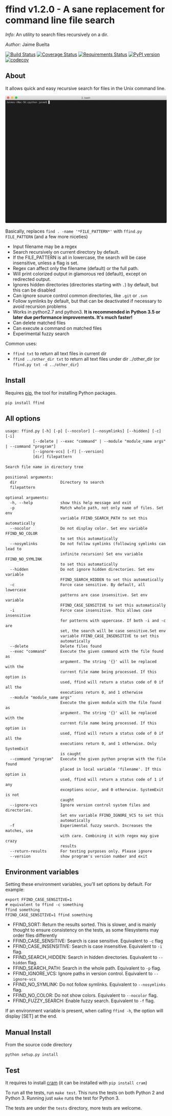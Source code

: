ffind v1.2.0 - A sane replacement for command line file search
===

*Info:* An utility to search files recursively on a dir.

*Author:* Jaime Buelta

[![Build Status](https://travis-ci.org/jaimebuelta/ffind.svg?branch=master)](https://travis-ci.org/jaimebuelta/ffind)
[![Coverage Status](https://coveralls.io/repos/github/jaimebuelta/ffind/badge.svg?branch=master)](https://coveralls.io/github/jaimebuelta/ffind?branch=master)
[![Requirements Status](https://requires.io/github/jaimebuelta/ffind/requirements.svg?branch=master)](https://requires.io/github/jaimebuelta/ffind/requirements/?branch=master)
[![PyPI version](https://badge.fury.io/py/ffind.svg)](https://badge.fury.io/py/ffind)
[![codecov](https://codecov.io/gh/jaimebuelta/ffind/branch/master/graph/badge.svg)](https://codecov.io/gh/jaimebuelta/ffind)

About
---

It allows quick and easy recursive search for files in the Unix command line. 

![Demo](https://github.com/jaimebuelta/ffind/blob/master/ffind.gif)

Basically, replaces `find . -name '*FILE_PATTERN*'` with `ffind.py FILE_PATTERN` (and a few more niceties)

- Input filename may be a regex
- Search recursively on current directory by default.
- If the FILE_PATTERN is all in lowercase, the search will be case insensitive, unless a flag is set.
- Regex can affect only the filename (default) or the full path.
- Will print colorized output in glamorous red (default), except on redirected output.
- Ignores hidden directories (directories starting with `.`) by default, but this can be disabled
- Can ignore source control common directories, like `.git` or `.svn`
- Follow symlinks by default, but that can be deactivated if necessary to avoid recursion problems
- Works in python2.7 and python3. **It is recommended in Python 3.5 or later due performance improvements. It's much faster!**
- Can delete matched files
- Can execute a command on matched files
- Experimental fuzzy search

Common uses:

- `ffind txt` to return all text files in current dir
- `ffind ../other_dir txt` to return all text files under dir ../other_dir (or `ffind.py txt -d ../other_dir`)

Install
---
Requires [pip](https://pip.pypa.io/en/stable/installing/), the tool for installing Python packages.

```
pip install ffind
```

All options
---

    usage: ffind.py [-h] [-p] [--nocolor] [--nosymlinks] [--hidden] [-c]  [-i]
                [--delete | --exec "command" | --module "module_name args" | --command "program"]
                [--ignore-vcs] [-f] [--version]
                [dir] filepattern

    Search file name in directory tree

    positional arguments:
      dir                   Directory to search
      filepattern

    optional arguments:
      -h, --help            show this help message and exit
      -p                    Match whole path, not only name of files. Set env
                            variable FFIND_SEARCH_PATH to set this automatically
      --nocolor             Do not display color. Set env variable FFIND_NO_COLOR
                            to set this automatically
      --nosymlinks          Do not follow symlinks (following symlinks can lead to
                            infinite recursion) Set env variable FFIND_NO_SYMLINK
                            to set this automatically
      --hidden              Do not ignore hidden directories. Set env variable
                            FFIND_SEARCH_HIDDEN to set this automatically
      -c                    Force case sensitive. By default, all lowercase
                            patterns are case insensitive. Set env variable
                            FFIND_CASE_SENSITIVE to set this automatically
      -i                    Force case insensitive. This allows case insensitive
                            for patterns with uppercase. If both -i and -c are
                            set, the search will be case sensitive.Set env
                            variable FFIND_CASE_INSENSITIVE to set this
                            automatically
      --delete              Delete files found
      --exec "command"      Execute the given command with the file found as
                            argument. The string '{}' will be replaced with the
                            current file name being processed. If this option is
                            used, ffind will return a status code of 0 if all the
                            executions return 0, and 1 otherwise
      --module "module_name args"
                            Execute the given module with the file found as
                            argument. The string '{}' will be replaced with the
                            current file name being processed. If this option is
                            used, ffind will return a status code of 0 if all the
                            executions return 0, and 1 otherwise. Only SystemExit
                            is caught
      --command "program"   Execute the given python program with the file found
                            placed in local variable 'filename'. If this option is
                            used, ffind will return a status code of 1 if any
                            exceptions occur, and 0 otherwise. SystemExit is not
                            caught
      --ignore-vcs          Ignore version control system files and directories.
                            Set env variable FFIND_IGNORE_VCS to set this
                            automatically
      -f                    Experimental fuzzy search. Increases the matches, use
                            with care. Combining it with regex may give crazy
                            results
      --return-results      For testing purposes only. Please ignore
      --version             show program's version number and exit

Environment variables
---

Setting these environment variables, you'll set options by default. For example:

    export FFIND_CASE_SENSITIVE=1
    # equivalent to ffind -c something
    ffind something 
    FFIND_CASE_SENSITIVE=1 ffind something

- FFIND_SORT: Return the results sorted. This is slower, and is mainly thought to ensure
              consistency on the tests, as some filesystems may order files differently
- FFIND_CASE_SENSITIVE: Search is case sensitive. Equivalent to `-c` flag
- FFIND_CASE_INSENSITIVE: Search is case insensitive. Equivalent to `-i` flag.
- FFIND_SEARCH_HIDDEN: Search in hidden directories. Equivalent to `--hidden` flag.
- FFIND_SEARCH_PATH: Search in the whole path. Equivalent to `-p` flag.
- FFIND_IGNORE_VCS: Ignore paths in version control. Equivalent to `--ignore-vcs`
- FFIND_NO_SYMLINK: Do not follow symlinks. Equivalent to `--nosymlinks` flag.
- FFIND_NO_COLOR: Do not show colors. Equivalent to `--nocolor` flag.
- FFIND_FUZZY_SEARCH: Enable fuzzy search. Equivalent to `-f` flag.

If an environment variable is present, when calling `ffind -h`, the option will display [SET] at the end.

Manual Install
---

From the source code directory
```
python setup.py install
```

Test
---
It requires to install [cram](https://bitheap.org/cram/) (it can be installed with `pip install cram`)

To run all the tests, run `make test`. This runs the tests on both Python 2 and Python 3. Running just
`make` runs the test for Python 3.

The tests are under the `tests` directory, more tests are welcome.
